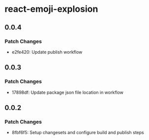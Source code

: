 # react-emoji-explosion

## 0.0.4

### Patch Changes

- e2fe420: Update publish workflow

## 0.0.3

### Patch Changes

- 17898df: Update package json file location in workflow

## 0.0.2

### Patch Changes

- 8fbf6f5: Setup changesets and configure build and publish steps
